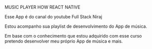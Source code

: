MUSIC PLAYER HOW REACT NATIVE

Esse App é do canal do youtube Full Stack Niraj

Estou acompanho sua playlist de desenvolvimento do App de música.

Em base com o conhecimento que estou adquirido com esse curso pretendo desenvolver meu
próprio App de música e mais.